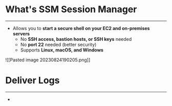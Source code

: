 # What's SSM Session Manager
---

* Allows you to **start a secure shell on your EC2 and on-premises servers**
	* No **SSH access, bastion hosts, or SSH keys** needed
	* No **port 22** needed (better security)
	* Supports **Linux, macOS, and Windows**

![[Pasted image 20230824190205.png]]

# Deliver Logs
---

* 